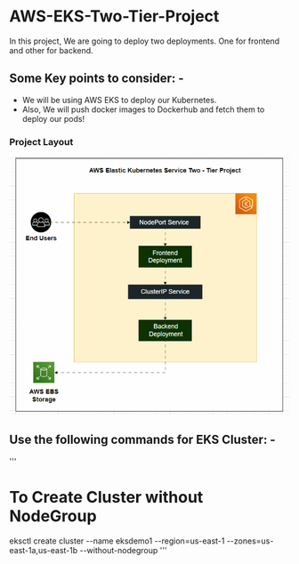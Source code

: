 # AWS-EKS-Two-Tier-Project

In this project, We are going to deploy two deployments. One for frontend and other for backend.

## Some Key points to consider: -

 - We will be using AWS EKS to deploy our Kubernetes.
 - Also, We will push docker images to Dockerhub and fetch them to deploy our pods!

### Project Layout

![](https://github.com/Prashun08/AWS-EKS-Two-Tier-Project/blob/main/AWS_EKS.gif)

## Use the following commands for EKS Cluster: -

'''
 # To Create Cluster without NodeGroup
 eksctl create cluster --name eksdemo1 --region=us-east-1 --zones=us-east-1a,us-east-1b --without-nodegroup
'''
